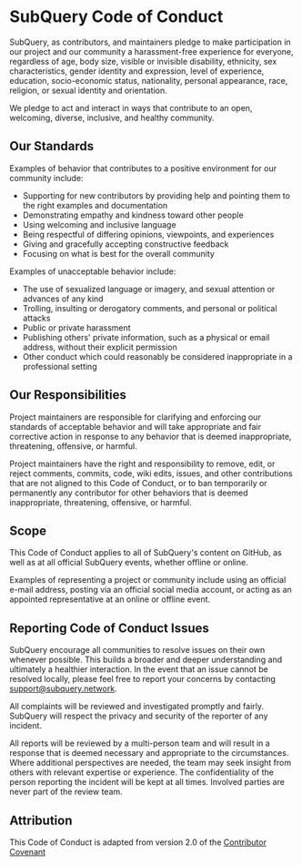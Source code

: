 # SubQuery Code of Conduct

SubQuery, as contributors, and maintainers pledge to make participation in our project and our
community a harassment-free experience for everyone, regardless of age, body
size, visible or invisible disability, ethnicity, sex characteristics, gender
identity and expression, level of experience, education, socio-economic status,
nationality, personal appearance, race, religion, or sexual identity
and orientation.

We pledge to act and interact in ways that contribute to an open, welcoming,
diverse, inclusive, and healthy community.

## Our Standards

Examples of behavior that contributes to a positive environment for our
community include:

* Supporting for new contributors by providing help and pointing them to the right examples and documentation 
* Demonstrating empathy and kindness toward other people
* Using welcoming and inclusive language
* Being respectful of differing opinions, viewpoints, and experiences
* Giving and gracefully accepting constructive feedback
* Focusing on what is best for the overall community

Examples of unacceptable behavior include:

* The use of sexualized language or imagery, and sexual attention or
  advances of any kind
* Trolling, insulting or derogatory comments, and personal or political attacks
* Public or private harassment
* Publishing others' private information, such as a physical or email
  address, without their explicit permission
* Other conduct which could reasonably be considered inappropriate in a
  professional setting

## Our Responsibilities

Project maintainers are responsible for clarifying and enforcing our standards of
acceptable behavior and will take appropriate and fair corrective action in
response to any behavior that is deemed inappropriate, threatening, offensive,
or harmful.

Project maintainers have the right and responsibility to remove, edit, or reject
comments, commits, code, wiki edits, issues, and other contributions that are
not aligned to this Code of Conduct, or to ban temporarily or permanently any 
contributor for other behaviors that is deemed inappropriate, threatening, offensive, or harmful.

## Scope

This Code of Conduct applies to all of SubQuery's content on GitHub, as well as at all official SubQuery 
events, whether offline or online.

Examples of representing a project or community include using an official e-mail address,
posting via an official social media account, or acting as an appointed
representative at an online or offline event.

## Reporting Code of Conduct Issues

SubQuery encourage all communities to resolve issues on their own whenever possible. 
This builds a broader and deeper understanding and ultimately a healthier interaction. 
In the event that an issue cannot be resolved locally, please feel free to report your concerns by 
contacting support@subquery.network. 

All complaints will be reviewed and investigated promptly and fairly. SubQuery will respect the privacy and security of the reporter of any incident.

All reports will be reviewed by a multi-person team and will result in a response that 
is deemed necessary and appropriate to the circumstances. Where additional perspectives are needed, 
the team may seek insight from others with relevant expertise or experience. The confidentiality
of the person reporting the incident will be kept at all times. Involved parties are never part of the review team.

## Attribution

This Code of Conduct is adapted from version 2.0 of the [Contributor Covenant](https://www.contributor-covenant.org/version/2/0/code_of_conduct.html)


